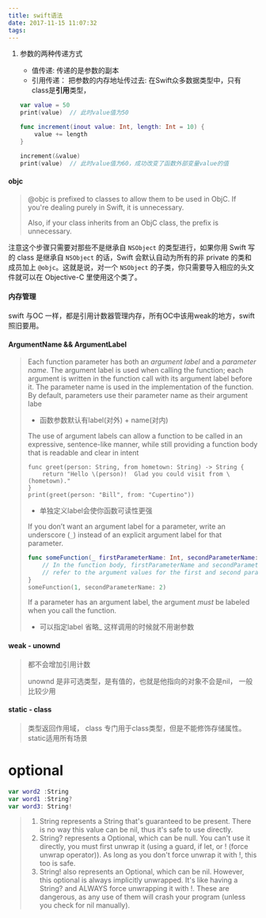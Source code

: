 ```yaml
---
title: swift语法
date: 2017-11-15 11:07:32
tags:
---
```


1. 参数的两种传递方式

   - 值传递: 传递的是参数的副本
   - 引用传递： 把参数的内存地址传过去: 在Swift众多数据类型中，只有class是**引用**类型， 

   ```swift
   var value = 50
   print(value)  // 此时value值为50

   func increment(inout value: Int, length: Int = 10) {
       value += length
   }

   increment(&value)
   print(value)  // 此时value值为60，成功改变了函数外部变量value的值
   ```

#### objc

> @objc is prefixed to classes to allow them to be used in ObjC. If you're dealing purely in Swift, it is unnecessary.
>
> Also, if your class inherits from an ObjC class, the prefix is unnecessary.



注意这个步骤只需要对那些不是继承自 `NSObject` 的类型进行，如果你用 Swift 写的 class 是继承自 `NSObject` 的话，Swift 会默认自动为所有的非 private 的类和成员加上 `@objc`。这就是说，对一个 `NSObject` 的子类，你只需要导入相应的头文件就可以在 Objective-C 里使用这个类了。



#### 内存管理

swift 与OC 一样，都是引用计数器管理内存，所有OC中该用weak的地方，swift照旧要用。



####  ArgumentName  &&  ArgumentLabel

> Each function parameter has both an *argument label* and a *parameter name*. The argument label is used when calling the function; each argument is written in the function call with its argument label before it. The parameter name is used in the implementation of the function. By default, parameters use their parameter name as their argument labe
>
> - 函数参数默认有label(对外) + name(对内)
>
> The use of argument labels can allow a function to be called in an expressive, sentence-like manner, while still providing a function body that is readable and clear in intent
>
> ```
> func greet(person: String, from hometown: String) -> String {
>     return "Hello \(person)!  Glad you could visit from \(hometown)."
> }
> print(greet(person: "Bill", from: "Cupertino"))
> ```
>
> - 单独定义label会使你函数可读性更强
>
> If you don’t want an argument label for a parameter, write an underscore (`_`) instead of an explicit argument label for that parameter.
>
> ```swift
> func someFunction(_ firstParameterName: Int, secondParameterName: Int) {
>     // In the function body, firstParameterName and secondParameterName
>     // refer to the argument values for the first and second parameters.
> }
> someFunction(1, secondParameterName: 2)
> ```
>
> If a parameter has an argument label, the argument *must* be labeled when you call the function.
>
> - 可以指定label 省略_ 这样调用的时候就不用谢参数



#### weak - unownd

> 都不会增加引用计数
>
> unownd 是非可选类型，是有值的，也就是他指向的对象不会是nil， 一般比较少用





#### static - class

> 类型返回作用域， class 专门用于class类型，但是不能修饰存储属性。 static适用所有场景



# optional

```swift
var word2 :String
var word1 :String?
var word3: String!
```

> 1. String represents a String that's guaranteed to be present. There is no way this value can be nil, thus it's safe to use directly.
> 2. String? represents a Optional<String>, which can be null. You can't use it directly, you must first unwrap it (using a guard, if let, or ! (force unwrap operator)). As long as you don't force unwrap it with !, this too is safe.
> 3. String! also represents an Optional<String>, which can be nil. However, this optional is always implicitly unwrapped. It's like having a String? and ALWAYS force unwrapping it with !. These are dangerous, as any use of them will crash your program (unless you check for nil manually).
